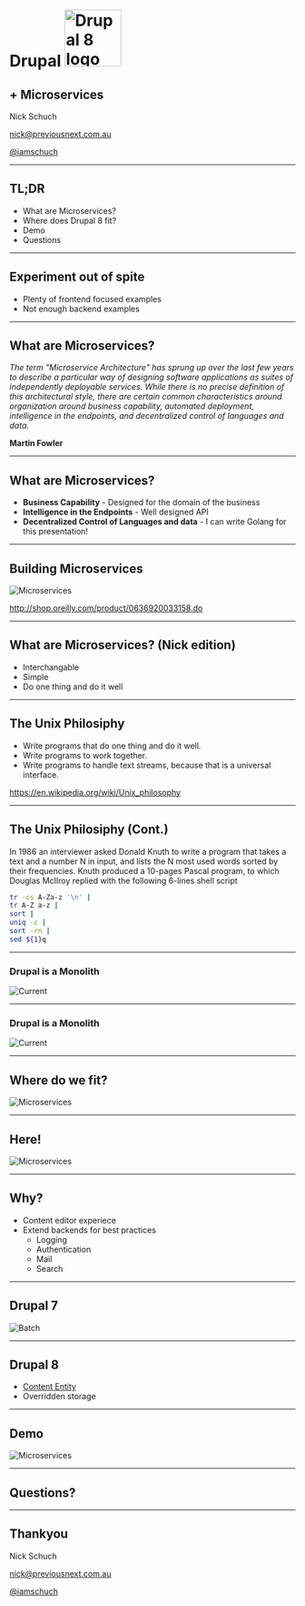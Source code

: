 # Drupal <img src="images/d8-logo.png" alt="Drupal 8 logo" width="100" style="background:none; border:none; margin: 0; box-shadow: none">

## + Microservices

Nick Schuch

<nick@previousnext.com.au>

[@iamschuch](https://twitter.com/iamschuch)

---

## TL;DR

- What are Microservices?
- Where does Drupal 8 fit?
- Demo
- Questions

---

## Experiment out of spite

* Plenty of frontend focused examples
* Not enough backend examples

---

## What are Microservices?

_The term "Microservice Architecture" has sprung up over the last few years to describe a particular way of designing software applications as suites of independently deployable services. While there is no precise definition of this architectural style, there are certain common characteristics around organization around business capability, automated deployment, intelligence in the endpoints, and decentralized control of languages and data._

**Martin Fowler**

---

## What are Microservices?

- **Business Capability** - Designed for the domain of the business
- **Intelligence in the Endpoints** - Well designed API
- **Decentralized Control of Languages and data** - I can write Golang for this presentation!

---

## Building Microservices

![Microservices](images/book.jpg)

http://shop.oreilly.com/product/0636920033158.do

---

## What are Microservices? (Nick edition)

* Interchangable
* Simple
* Do one thing and do it well

---

## The Unix Philosiphy

- Write programs that do one thing and do it well.
- Write programs to work together.
- Write programs to handle text streams, because that is a universal interface.

https://en.wikipedia.org/wiki/Unix_philosophy

---

## The Unix Philosiphy (Cont.)

In 1986 an interviewer asked Donald Knuth to write a program that takes a text and a number N in input, and lists the N most used words sorted by their frequencies. Knuth produced a 10-pages Pascal program, to which Douglas McIlroy replied with the following 6-lines shell script

```bash
tr -cs A-Za-z '\n' |
tr A-Z a-z |
sort |
uniq -c |
sort -rn |
sed ${1}q
```

---

### Drupal is a Monolith

![Current](images/current.jpg)

---

### Drupal is a Monolith

 ![Current](images/star.jpg)

---

## Where do we fit?

![Microservices](images/microservices.jpg)

---

## Here!

![Microservices](images/microservices_drupal.jpg)

---

## Why?

- Content editor experiece
- Extend backends for best practices
  - Logging
  - Authentication
  - Mail
  - Search

---

## Drupal 7

![Batch](images/batch.jpg)

---

## Drupal 8

* [Content Entity](https://www.drupal.org/docs/8/api/entity-api/create-a-custom-content-entity)
* Overridden storage

---

## Demo

![Microservices](images/demo.jpg)

---

## Questions?

---

## Thankyou

Nick Schuch

<nick@previousnext.com.au>

[@iamschuch](https://twitter.com/iamschuch)
